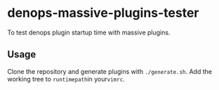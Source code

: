 # denops-massive-plugins-tester

To test denops plugin startup time with massive plugins.

## Usage

Clone the repository and generate plugins with `./generate.sh`.
Add the working tree to `runtimepath`in your`vimrc`.
